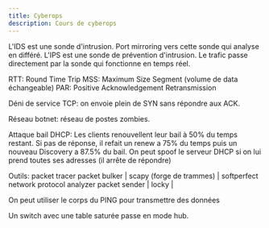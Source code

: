 ```yaml
---
title: Cyberops
description: Cours de cyberops
---
```


L'IDS est une sonde d'intrusion. Port mirroring vers cette sonde qui analyse en différé.
L'IPS est une sonde de prévention d'intrusion. Le trafic passe directement par la sonde qui fonctionne en temps réel.

RTT: Round Time Trip
MSS: Maximum Size Segment (volume de data échangeable)
PAR: Positive Acknowledgement Retransmission

Déni de service TCP: on envoie plein de SYN sans répondre aux ACK.

Réseau botnet: réseau de postes zombies.

Attaque bail DHCP: Les clients renouvellent leur bail à 50% du temps restant. Si pas de réponse, il refait un renew a 75% du temps puis un nouveau Discovery a 87.5% du bail. On peut spoof le serveur DHCP si on lui prend toutes ses adresses (il arrête de répondre)

Outils: packet tracer packet bulker | scapy (forge de trammes) | softperfect network protocol analyzer packet sender | locky |

On peut utiliser le corps du PING pour transmettre des données

Un switch avec une table saturée passe en mode hub.
